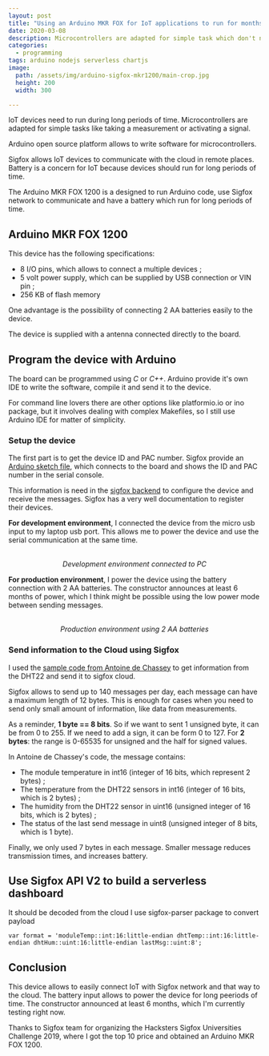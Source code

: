 ```yaml
---
layout: post
title: "Using an Arduino MKR FOX for IoT applications to run for months"
date: 2020-03-08
description: Microcontrollers are adapted for simple task which don't need a lot of battery power. This post shows how to put in actions the Arduino MKR Fox for capturing temperature measurements and send them to Sigfox Cloud.
categories:
  - programming
tags: arduino nodejs serverless chartjs
image:
  path: /assets/img/arduino-sigfox-mkr1200/main-crop.jpg
  height: 200
  width: 300

---
```


IoT devices need to run during long periods of time. Microcontrollers are
adapted for simple tasks like taking a measurement or activating a signal.

Arduino open source platform allows to write software for microcontrollers.

Sigfox allows IoT devices to communicate with the cloud in remote places.
Battery is a concern for IoT because devices should run for long periods of
time.

The Arduino MKR FOX 1200 is a designed to run Arduino code, use Sigfox network
to communicate and have a battery which run for long periods of time.


## Arduino MKR FOX 1200

This device has the following specifications:
* 8 I/O pins, which allows to connect a multiple devices ;
* 5 volt power supply, which can be supplied by USB connection or VIN pin ;
* 256 KB of flash memory

One advantage is the possibility of connecting 2 AA batteries easily to the device.

The device is supplied with a antenna connected directly to the board.

## Program the device with Arduino

The board can be programmed using *C* or *C++*.
Arduino provide it's own IDE to write the software, compile it and send it to
the device.

For command line lovers there are other options like platformio.io or ino
package, but it involves dealing with complex Makefiles, so I still use Arduino
IDE for matter of simplicity.

### Setup the device

The first part is to get the device ID and PAC number. Sigfox provide an
[Arduino sketch file](https://github.com/sigfox/mkrfox-init), which connects to
the board and shows the ID and PAC number in the serial console.

This information is need in the [sigfox backend](https://backend.sigfox.com) to
configure the device and receive the messages. Sigfox has a very well
documentation to register their devices.

**For development environment**, I connected the device from the micro usb input to my
laptop usb port. This allows me to power the device and use the serial
communication at the same time.

<center>
<amp-img src="/assets/img/arduino-sigfox-mkr1200/usbconnection.jpg" width="750" height="546" layout="intrinsic"></amp-img>
<br><i>Development environment connected to PC</i>
</center>

**For production environment**, I power the device using the battery connection with
2 AA batteries. The constructor announces at least 6 months of power, which I
think might be possible using the low power mode between sending messages.

<center>
<amp-img src="/assets/img/arduino-sigfox-mkr1200/main.jpg" width="800" height="600" layout="intrinsic"></amp-img>
<br><i>Production environment using 2 AA batteries</i>
</center>


### Send information to the Cloud using Sigfox

I used the [sample code from Antoine de
Chassey](https://github.com/AntoinedeChassey/MKRFOX1200_weather_station) to get
information from the DHT22 and send it to sigfox cloud.

Sigfox allows to send up to 140 messages per day, each message can have a
maximum length of 12 bytes. This is enough for cases when you need to send only
small amount of information, like data from measurements.

As a reminder, **1 byte == 8 bits**. So if we want to sent 1 unsigned byte, it
can be from 0 to 255. If we need to add a sign, it can be form 0 to 127.
For **2 bytes**: the range is 0-65535 for unsigned and the half for signed values.

In Antoine de Chassey's code, the message contains:
* The module temperature in int16 (integer of 16 bits, which represent 2 bytes) ;
* The temperature from the DHT22 sensors in int16 (integer of 16 bits, which is 2 bytes) ;
* The humidity from the DHT22 sensor in uint16 (unsigned integer of 16 bits, which is 2 bytes) ;
* The status of the last send message in uint8 (unsigned integer of 8 bits, which is 1 byte).

Finally, we only used 7 bytes in each message. Smaller message reduces transmission times, and increases battery.

## Use Sigfox API V2 to build a serverless dashboard

It should be decoded from the cloud
I use sigfox-parser package to convert payload

```
var format = 'moduleTemp::int:16:little-endian dhtTemp::int:16:little-endian dhtHum::uint:16:little-endian lastMsg::uint:8';
```

## Conclusion

This device allows to easily connect IoT with Sigfox network and that way to the cloud.
The battery input allows to power the device for long peeriods of time. The
constructor announced at least 6 months, which I'm currently testing right now.

Thanks to Sigfox team for organizing the Hacksters Sigfox Universities
Challenge 2019, where I got the top 10 price and obtained an Arduino MKR FOX
1200.
